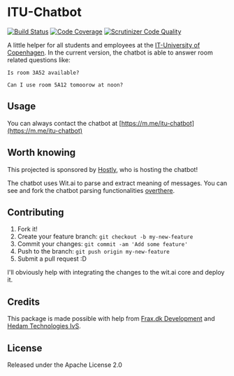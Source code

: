 # ITU-Chatbot
[![Build Status](https://scrutinizer-ci.com/g/NiclasHedam/itu-chatbot/badges/build.png?b=master)](https://scrutinizer-ci.com/g/NiclasHedam/itu-chatbot/build-status/master)
[![Code Coverage](https://scrutinizer-ci.com/g/NiclasHedam/itu-chatbot/badges/coverage.png?b=master)](https://scrutinizer-ci.com/g/NiclasHedam/itu-chatbot/?branch=master)
[![Scrutinizer Code Quality](https://scrutinizer-ci.com/g/NiclasHedam/itu-chatbot/badges/quality-score.png?b=master)](https://scrutinizer-ci.com/g/NiclasHedam/itu-chatbot/?branch=master)

A little helper for all students and employees at the [IT-University of Copenhagen](https://itu.dk).
In the current version, the chatbot is able to answer room related questions like:

`Is room 3A52 available?`

`Can I use room 5A12 tomoorow at noon?`

## Usage
You can always contact the chatbot at [https://m.me/itu-chatbot](https://m.me/itu-chatbot)

## Worth knowing
This projected is sponsored by [Hostly](https://hostly.dk), who is hosting the chatbot!

The chatbot uses Wit.ai to parse and extract meaning of messages. You can see and fork the chatbot parsing functionalities [overthere](https://wit.ai/NiclasHedam/itu-chatbot).

## Contributing

1. Fork it!
2. Create your feature branch: `git checkout -b my-new-feature`
3. Commit your changes: `git commit -am 'Add some feature'`
4. Push to the branch: `git push origin my-new-feature`
5. Submit a pull request :D

I'll obviously help with integrating the changes to the wit.ai core and deploy it.

## Credits

This package is made possible with help from [Frax.dk Development](https://frax.dk) and [Hedam Technologies IvS](https://hedam.org).

## License

Released under the Apache License 2.0
